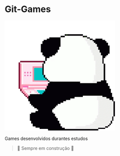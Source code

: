 # Git-Games

![panda gamer](https://github.com/Andreza-S/Git-Games/blob/main/panda-playing.gif)

Games desenvolvidos durantes estudos


>:construction: Sempre em construção :construction:
